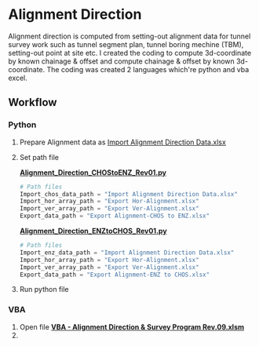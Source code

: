 # Alignment Direction
Alignment direction is computed from setting-out alignment data for tunnel survey work such as tunnel segment plan, tunnel boring mechine (TBM), setting-out point at site etc. I created the coding to compute 3d-coordinate by known chainage &amp; offset and compute chainage &amp; offset by known 3d-coordinate. The coding was created 2 languages which're python and vba excel.

## Workflow
### Python
  1. Prepare Alignment data as [Import Alignment Direction Data.xlsx](https://github.com/suben-mk/Alignment-Direction-for-Metro-Line/blob/main/Python/Import%20Data/Import%20Alignment%20Direction%20Data.xlsx)
  2. Set path file
     
     [**Alignment_Direction_CHOStoENZ_Rev01.py**](https://github.com/suben-mk/Alignment-Direction-for-Metro-Line/blob/main/Python/Alignment_Direction_CHOStoENZ_Rev01.py)
      ```py
      # Path files
      Import_chos_data_path = "Import Alignment Direction Data.xlsx"
      Import_hor_array_path = "Export Hor-Alignment.xlsx"
      Import_ver_array_path = "Export Ver-Alignment.xlsx"
      Export_data_path = "Export Alignment-CHOS to ENZ.xlsx"
      ```
     [**Alignment_Direction_ENZtoCHOS_Rev01.py**](https://github.com/suben-mk/Alignment-Direction-for-Metro-Line/blob/main/Python/Alignment_Direction_ENZtoCHOS_Rev01.py)
      ```py
      # Path files
      Import_enz_data_path = "Import Alignment Direction Data.xlsx"
      Import_hor_array_path = "Export Hor-Alignment.xlsx"
      Import_ver_array_path = "Export Ver-Alignment.xlsx"
      Export_data_path = "Export Alignment-ENZ to CHOS.xlsx"
      ```
  3. Run python file
### VBA
  1. Open file [**VBA - Alignment Direction & Survey Program Rev.09.xlsm**](https://github.com/suben-mk/Alignment-Direction-for-Metro-Line/blob/main/VBA/VBA%20-%20Alignment%20Direction%20%26%20Survey%20Program%20Rev.09.xlsm)
  2. 

